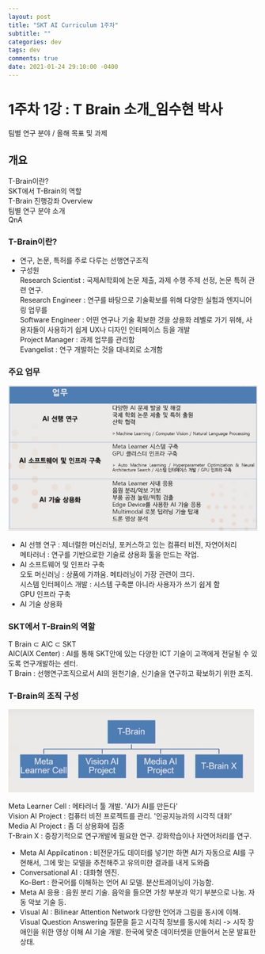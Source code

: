 ```yaml
---
layout: post
title: "SKT AI Curriculum 1주차"
subtitle: ""
categories: dev
tags: dev
comments: true
date: 2021-01-24 29:10:00 -0400
---
```


# 1주차 1강 : T Brain 소개_임수현 박사
팀별 연구 분야 / 올해 목표 및 과제

## 개요 
T-Brain이란?    
SKT에서 T-Brain의 역할  
T-Brain 진행강좌 Overview       
팀별 연구 분야 소개     
QnA 

### T-Brain이란?
- 연구, 논문, 특허를 주로 다루는 선행연구조직 
- 구성원    
Research Scientist : 국제AI학회에 논문 제출, 과제 수행 주제 선정, 논문 특허 관련 연구.  
Research Engineer : 연구를 바탕으로 기술확보를 위해 다양한 실험과 엔지니어링 업무를         
Software Engineer : 어떤 연구나 기술 확보한 것을 상용화 레벨로 가기 위해, 사용자들이 사용하기 쉽게 UX나 디자인 인터페이스 등을 개발     
Project Manager : 과제 업무를 관리함    
Evangelist : 연구 개발하는 것을 대내외로 소개함     
      
### 주요 업무   
<img src="/assets/img/posts/Cap 2021-01-24 09-18-56-019.jpg">    
<br>

- AI 선행 연구 : 제너럴한 머신러닝, 포커스하고 있는 컴퓨터 비전, 자연어처리   
메타러너 : 연구를 기반으로한 기술로 상용화 툴을 만드는 작업.    
- AI 소프트웨어 및 인프라 구축      
오토 머신러닝 : 상품에 가까움. 메타러닝이 가장 관련이 크다.     
시스템 인터페이스 개발 : 시스템 구축뿐 아니라 사용자가 쓰기 쉽게 함     
GPU 인프라 구축     
- AI 기술 상용화    

### SKT에서 T-Brain의 역할  
T Brain ⊂ AIC ⊂ SKT     
AIC(AIX Center) : AI를 통해 SKT안에 있는 다양한 ICT 기술이 고객에게 전달될 수 있도록 연구개발하는 센터.     
T Brain : 선행연구조직으로서 AI의 원천기술, 신기술을 연구하고 확보하기 위한 조직.   

### T-Brain의 조직 구성     
<img src="/assets/img/posts/Cap 2021-01-24 09-33-20-468.jpg">  
<br>

Meta Learner Cell : 메타러너 툴 개발. 'AI가 AI를 만든다'       
Vision AI Project : 컴퓨터 비전 프로젝트를 관리. '인공지능과의 시각적 대화'        
Media AI Project : 좀 더 상용화에 집중  
T-Brain X : 중장기적으로 연구개발에 필요한 연구. 강화학습이나 자연어처리를 연구.    


- Meta AI Appilcatinon : 비전문가도 데이터를 넣기만 하면 AI가 자동으로 AI를 구현해서, 그에 맞는 모델을 추천해주고 유의미한 결과를 내게 도와줌     
- Conversational AI : 대화형 엔진.    
Ko-Bert : 한국어를 이해하는 언어 AI 모델. 분산트레이닝이 가능함.  
- Meta AI 응용 : 음원 분리 기술. 음악을 들으면 가창 부분과 악기 부분으로 나눔. 자동 악보 기술 등.   
- Visual AI : Bilinear Attention Network 다양한 언어과 그림을 동시에 이해.  
  Visual Question Answering 질문을 듣고 시각적 정보를 동시에 처리 -> 시작 장애인을 위한 영상 이해 AI 기술 개발. 한국에 맞춘 데이터셋을 만들어서 논문 발표한 상태.  


 
